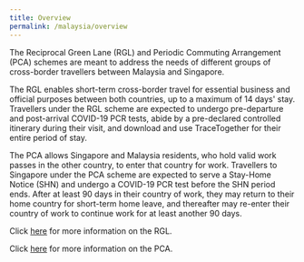 ```yaml
---
title: Overview
permalink: /malaysia/overview
---
```


The Reciprocal Green Lane (RGL) and Periodic Commuting Arrangement (PCA) schemes are meant to address the needs of different groups of cross-border travellers between Malaysia and Singapore.

The RGL enables short-term cross-border travel for essential business and official purposes between both countries, up to a maximum of 14 days' stay. Travellers under the RGL scheme are expected to undergo pre-departure and post-arrival COVID-19 PCR tests, abide by a pre-declared controlled itinerary during their visit, and download and use TraceTogether for their entire period of stay.

The PCA allows Singapore and Malaysia residents, who hold valid work passes in the other country, to enter that country for work. Travellers to Singapore under the PCA scheme are expected to serve a Stay-Home Notice (SHN) and undergo a COVID-19 PCR test before the SHN period ends. After at least 90 days in their country of work, they may return to their home country for short-term home leave, and thereafter may re-enter their country of work to continue work for at least another 90 days.

Click [here](/malaysia/rgl/requirements-and-process) for more information on the RGL.

Click [here](/malaysia/pca/requirements-and-process) for more information on the PCA.

